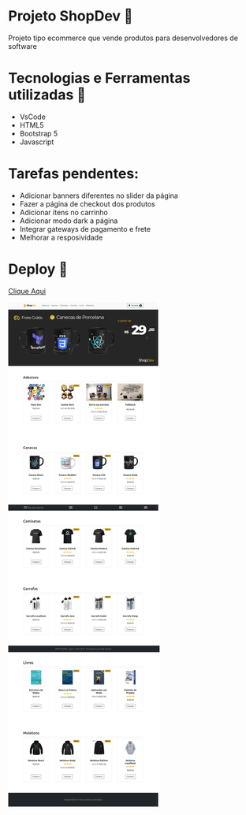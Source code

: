 # Projeto ShopDev 🛒
Projeto tipo ecommerce que vende produtos para desenvolvedores de software

# Tecnologias e Ferramentas utilizadas :robot:
- VsCode
- HTML5
- Bootstrap 5
- Javascript

# Tarefas pendentes:
- Adicionar banners diferentes no slider da página
- Fazer a página de checkout dos produtos
- Adicionar itens no carrinho
- Adicionar modo dark a página
- Integrar gateways de pagamento e frete
- Melhorar a resposividade


# Deploy 🔌

[Clique Aqui](https://gustavogss.github.io/shopdev/)

<img src="https://github.com/gustavogss/shopdev/blob/main/images/site.png"/>
